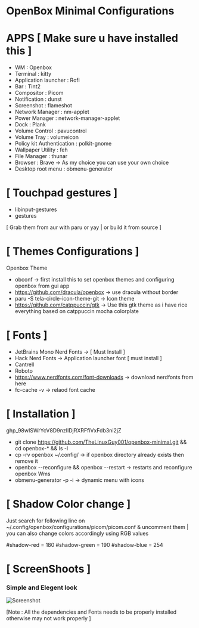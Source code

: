 # OpenBox Minimal Configurations 

# APPS [ Make sure u have installed this ]

* WM : Openbox 
* Terminal : kitty 
* Application launcher : Rofi 
* Bar : Tint2 
* Compositor : Picom 
* Notification : dunst 
* Screenshot : flameshot 
* Network Manager : nm-applet
* Power Manager : network-manager-applet 
* Dock : Plank 
* Volume Control : pavucontrol 
* Volume Tray : volumeicon 
* Policy kit Authentication : polkit-gnome 
* Wallpaper Utility : feh 
* File Manager : thunar 
* Browser : Brave -> As my choice you can use your own choice 
* Desktop root menu : obmenu-generator 

# [ Touchpad gestures ]

* libinput-gestures 
* gestures 

[ Grab them from aur with paru or yay | or build it from source ]


# [ Themes Configurations ]

Openbox Theme 

* obconf -> first install this to set openbox themes and configuring openbox from gui app 
* https://github.com/dracula/openbox -> use dracula without border 
* paru -S tela-circle-icon-theme-git -> Icon theme 
* https://github.com/catppuccin/gtk -> Use this gtk theme as i have rice everything based on catppuccin mocha colorplate

# [ Fonts ]

* JetBrains Mono Nerd Fonts -> [ Must Install ]
* Hack Nerd Fonts -> Application launcher font [ must install ]
* Cantrell 
* Roboto 
* https://www.nerdfonts.com/font-downloads -> download nerdfonts from here 
* fc-cache -v -> relaod font cache 

# [ Installation ]
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

* git clone https://github.com/TheLinuxGuy001/openbox-minimal.git && cd openbox-* && ls -l 
* cp -rv openbox ~/.config/ -> if openbox directory already exists then remove it 
* openbox --reconfigure && openbox --restart -> restarts and reconfigure openbox Wms 
* obmenu-generator -p -i -> dynamic menu with icons 

# [ Shadow Color change ] 
Just search for following line on ~/.config/openbox/configurations/picom/picom.conf & uncomment them | you can also change colors accordingly using RGB values 

#shadow-red = 180 
#shadow-green = 190
#shadow-blue = 254


# [ ScreenShoots ] 
### Simple and Elegent look 

![Screenshot](openbox.png)







[Note : All the dependencies and Fonts needs to be properly installed otherwise may not work properly ]
